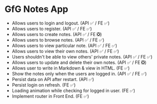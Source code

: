# GfG Notes App

- Allows users to login and logout. (API ✅ / FE ✅)
- Allows users to register. (API ✅ / FE ✅)
- Allows users to create notes. (API ✅ / FE ❎)
- Allows users to browse notes. (API ✅ / FE ✅)
- Allows users to view particular note. (API ✅ / FE ✅)
- Allows users to view their own notes. (API ✅ / FE ✅)
- Users shouldn't be able to view others' private notes. (API ✅ / FE ✅)
- Allows users to update and delete their own notes. (API ✅ / FE ❎)
- Allows user to write in Markdown & view in HTML. (FE ✅)
- Show the notes only when the users are logged in. (API ✅ / FE ✅)
- Persist data on API after restart. (API ✅)
- Persist login on refresh. (FE ✅)
- Loading animation while checking for logged in user. (FE ✅)
- Implement router in Front End. (FE ✅)

